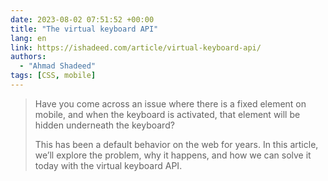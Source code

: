 ```yaml
---
date: 2023-08-02 07:51:52 +00:00
title: "The virtual keyboard API"
lang: en
link: https://ishadeed.com/article/virtual-keyboard-api/
authors:
  - "Ahmad Shadeed"
tags: [CSS, mobile]
---
```


> Have you come across an issue where there is a fixed element on mobile, and when the keyboard is activated, that element will be hidden underneath the keyboard?
> 
> This has been a default behavior on the web for years. In this article, we’ll explore the problem, why it happens, and how we can solve it today with the virtual keyboard API.
